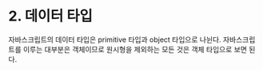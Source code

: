 # 2. 데이터 타입

자바스크립트의 데이터 타입은 primitive 타입과 object 타입으로 나뉜다. 자바스크립트를 이루는 대부분은 객체이므로 원시형을 제외하는 모든 것은 객체 타입으로 보면 된다.